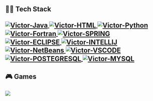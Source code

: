 
##
<h2 align="left"> 👩‍💻 Tech Stack 
<div style="display: inline_block"><br>
  <a href="https://github.com/vtvictor">
   <img align="center" alt="Victor-Java" src="https://img.shields.io/badge/Java-ED8B00?style=for-the-badge&logo=java&logoColor=white">
   <img align="center" alt="Victor-HTML" src="https://img.shields.io/badge/HTML-239120?style=for-the-badge&logo=html5&logoColor=white">
   <img align="center" alt="Victor-Python" src="https://img.shields.io/badge/Python-3776AB?style=for-the-badge&logo=python&logoColor=white">
   <img align="center" alt="Victor-Fortran" src="https://img.shields.io/badge/Fortran-%23734F96.svg?style=for-the-badge&logo=fortran&logoColor=white">
   <img align="center" alt="Victor-SPRING" src="https://img.shields.io/badge/Spring-6DB33F?style=for-the-badge&logo=spring&logoColor=white">
   <img align="center" alt="Victor-ECLIPSE" src="https://img.shields.io/badge/Eclipse-2C2255?style=for-the-badge&logo=eclipse&logoColor=white">
   <img align="center" alt="Victor-INTELLIJ" src="https://img.shields.io/badge/IntelliJ_IDEA-000000.svg?style=for-the-badge&logo=intellij-idea&logoColor=white">
   <img align="center" alt="Victor-NetBeans" src="https://img.shields.io/badge/apache%20netbeans-1B6AC6?style=for-the-badge&logo=apache%20netbeans%20IDE&logoColor=white">
   <img align="center" alt="Victor-VSCODE" src="https://img.shields.io/badge/Visual_Studio_Code-0078D4?style=for-the-badge&logo=visual%20studio%20code&logoColor=white">
   <img align="center" alt="Victor-POSTEGRESQL" src="https://img.shields.io/badge/PostgreSQL-316192?style=for-the-badge&logo=postgresql&logoColor=white">
   <img align="center" alt="Victor-MYSQL" src="https://img.shields.io/badge/MySQL-005C84?style=for-the-badge&logo=mysql&logoColor=white">
  </h2>
  </a>

</div>


<h2 align="left"> 🎮 Games 
<div style="display: inline_block"><br>
  <a href="https://steamcommunity.com/id/whoisvtx" target="_blank"><img src="https://img.shields.io/badge/Steam-000000?style=for-the-badge&logo=steam&logoColor=white" target="_blank">
  </h2>
  </a>
</div>
